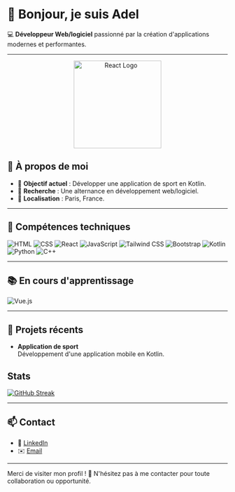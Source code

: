 # 👋 Bonjour, je suis Adel 

💻 **Développeur Web/logiciel** passionné par la création d'applications modernes et performantes.  

---
<p align="center">
  <img src="https://upload.wikimedia.org/wikipedia/commons/a/a7/React-icon.svg" alt="React Logo" width="200">
</p>

## 🌟 À propos de moi  
- 🎯 **Objectif actuel** : Développer une application de sport en Kotlin.  
- 🚀 **Recherche** : Une alternance en développement web/logiciel.  
- 📍 **Localisation** : Paris, France.  

---

## 🔧 Compétences techniques  
 
![HTML](https://img.shields.io/badge/-HTML5-E34F26?logo=html5&logoColor=white&style=flat)  ![CSS](https://img.shields.io/badge/-CSS3-1572B6?logo=css3&logoColor=white&style=flat)  ![React](https://img.shields.io/badge/-React-61DAFB?logo=react&logoColor=white&style=flat)  ![JavaScript](https://img.shields.io/badge/-JavaScript-F7DF1E?logo=javascript&logoColor=black&style=flat)  ![Tailwind CSS](https://img.shields.io/badge/-Tailwind%20CSS-06B6D4?logo=tailwindcss&logoColor=white&style=flat)  ![Bootstrap](https://img.shields.io/badge/-Bootstrap-7952B3?logo=bootstrap&logoColor=white&style=flat)  ![Kotlin](https://img.shields.io/badge/-Kotlin-0095D5?logo=kotlin&logoColor=white&style=flat)  ![Python](https://img.shields.io/badge/-Python-3776AB?logo=python&logoColor=white&style=flat)  ![C++](https://img.shields.io/badge/-C++-00599C?logo=cplusplus&logoColor=white&style=flat)  

---

## 📚 En cours d'apprentissage  
![Vue.js](https://img.shields.io/badge/-Vue.js-4FC08D?logo=vue.js&logoColor=white&style=flat)  

---

## 🌱 Projets récents  

- **Application de sport**  
  Développement d'une application mobile en Kotlin.  

## Stats

[![GitHub Streak](https://streak-stats.demolab.com?user=Adel113&theme=halloween&hide_border=true&border_radius=4.7&locale=fr&mode=weekly)](https://git.io/streak-stats)

---

## 📫 Contact  

- 💼 [LinkedIn](https://www.linkedin.com/in/adel-sidi-ahmed/) 
- ✉️ [Email](mailto:adelsidiahmed2020@gmail.com)  

---

Merci de visiter mon profil ! 🚀 N'hésitez pas à me contacter pour toute collaboration ou opportunité.
